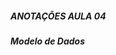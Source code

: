 <!--
A videoaula desenvolve os conceitos de modelo relacional, de relações, atributos, chaves, restrição de atomicidade de atributo, de domínio, de unicidade e de integridade referencial.
-->

##### **ANOTAÇÕES AULA 04**

##### **Modelo de Dados**
